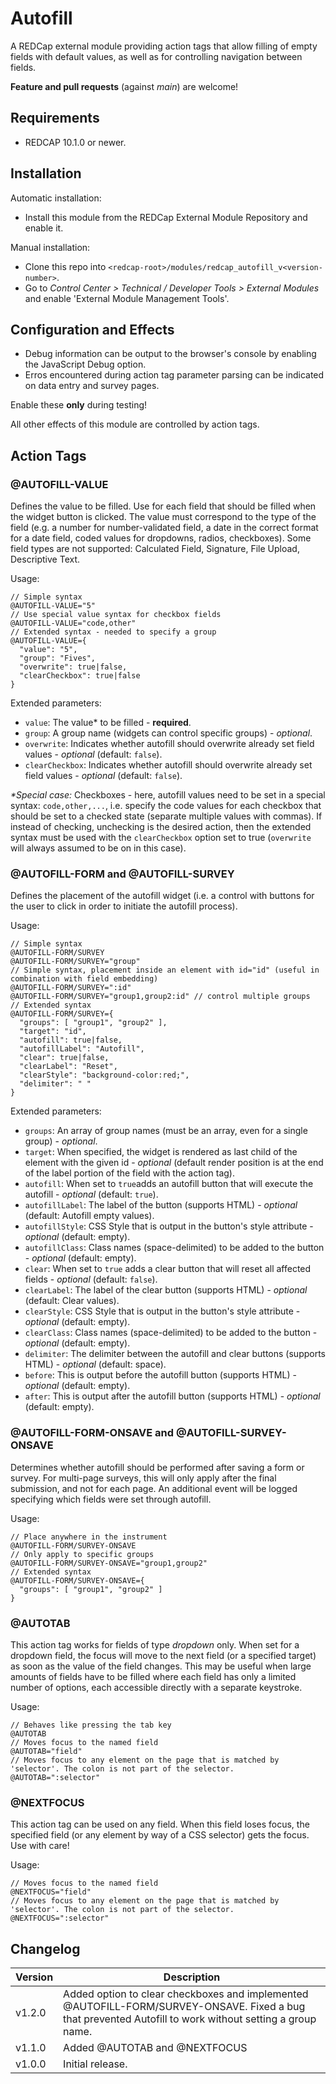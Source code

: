 # Autofill

A REDCap external module providing action tags that allow filling of empty fields with default values, as well as for controlling navigation between fields.

**Feature and pull requests** (against _main_) are welcome!

## Requirements

- REDCAP 10.1.0 or newer.

## Installation

Automatic installation:

- Install this module from the REDCap External Module Repository and enable it.

Manual installation:

- Clone this repo into `<redcap-root>/modules/redcap_autofill_v<version-number>`.
- Go to _Control Center > Technical / Developer Tools > External Modules_ and enable 'External Module Management Tools'.

## Configuration and Effects

- Debug information can be output to the browser's console by enabling the JavaScript Debug option.
- Erros encountered during action tag parameter parsing can be indicated on data entry and survey pages.

Enable these **only** during testing!

All other effects of this module are controlled by action tags.

## Action Tags

### @AUTOFILL-VALUE

Defines the value to be filled. Use for each field that should be filled when the widget button is clicked. The value must correspond to the type of the field (e.g. a number for number-validated field, a date in the correct format for a date field, coded values for dropdowns, radios, checkboxes).
Some field types are not supported: Calculated Field, Signature, File Upload, Descriptive Text.

Usage:

```JS
// Simple syntax
@AUTOFILL-VALUE="5"
// Use special value syntax for checkbox fields
@AUTOFILL-VALUE="code,other"
// Extended syntax - needed to specify a group
@AUTOFILL-VALUE={
  "value": "5",
  "group": "Fives",
  "overwrite": true|false,
  "clearCheckbox": true|false
}
```

Extended parameters:

- `value`: The value* to be filled - **required**.
- `group`: A group name (widgets can control specific groups) - _optional_.
- `overwrite`: Indicates whether autofill should overwrite already set field values - _optional_ (default: `false`).
- `clearCheckbox`: Indicates whether autofill should overwrite already set field values - _optional_ (default: `false`).

_*Special case:_ Checkboxes - here, autofill values need to be set in a special syntax: `code,other,...`, i.e. specify the code values for each checkbox that should be set to a checked state (separate multiple values with commas). If instead of checking, unchecking is the desired action, then the extended syntax must be used with the `clearCheckbox` option set to true (`overwrite` will always assumed to be on in this case).

### @AUTOFILL-FORM and @AUTOFILL-SURVEY

Defines the placement of the autofill widget (i.e. a control with buttons for the user to click in order to initiate the autofill process).

Usage:

```JS
// Simple syntax
@AUTOFILL-FORM/SURVEY
@AUTOFILL-FORM/SURVEY="group"
// Simple syntax, placement inside an element with id="id" (useful in combination with field embedding)
@AUTOFILL-FORM/SURVEY=":id"
@AUTOFILL-FORM/SURVEY="group1,group2:id" // control multiple groups
// Extended syntax
@AUTOFILL-FORM/SURVEY={
  "groups": [ "group1", "group2" ],
  "target": "id",
  "autofill": true|false,
  "autofillLabel": "Autofill",
  "clear": true|false,
  "clearLabel": "Reset",
  "clearStyle": "background-color:red;",
  "delimiter": " "
}
```

Extended parameters:

- `groups`: An array of group names (must be an array, even for a single group) - _optional_.
- `target`: When specified, the widget is rendered as last child of the element with the given id - _optional_ (default render position is at the end of the label portion of the field with the action tag).
- `autofill`: When set to `true`adds an autofill button that will execute the autofill - _optional_ (default: `true`).
- `autofillLabel`: The label of the button (supports HTML) - _optional_ (default: Autofill empty values).
- `autofillStyle`: CSS Style that is output in the button's style attribute - _optional_ (default: empty).
- `autofillClass`: Class names (space-delimited) to be added to the button - _optional_ (default: empty).
- `clear`: When set to `true` adds a clear button that will reset all affected fields - _optional_ (default: `false`).
- `clearLabel`: The label of the clear button (supports HTML) - _optional_ (default: Clear values).
- `clearStyle`: CSS Style that is output in the button's style attribute - _optional_ (default: empty).
- `clearClass`: Class names (space-delimited) to be added to the button - _optional_ (default: empty).
- `delimiter`: The delimiter between the autofill and clear buttons (supports HTML) - _optional_ (default: space).
- `before`: This is output before the autofill button (supports HTML) - _optional_ (default: empty).
- `after`: This is output after the autofill button (supports HTML) - _optional_ (default: empty).

### @AUTOFILL-FORM-ONSAVE and @AUTOFILL-SURVEY-ONSAVE

Determines whether autofill should be performed after saving a form or survey. For multi-page surveys, this will only apply after the final submission, and not for each page. An additional event will be logged specifying which fields were set through autofill.

Usage:

```JS
// Place anywhere in the instrument
@AUTOFILL-FORM/SURVEY-ONSAVE
// Only apply to specific groups
@AUTOFILL-FORM/SURVEY-ONSAVE="group1,group2"
// Extended syntax
@AUTOFILL-FORM/SURVEY-ONSAVE={
  "groups": [ "group1", "group2" ]
}
```

### @AUTOTAB

This action tag works for fields of type _dropdown_ only. When set for a dropdown field, the focus will move to the next field (or a specified target) as soon as the value of the field changes. This may be useful when large amounts of fields have to be filled where each field has only a limited number of options, each accessible directly with a separate keystroke.

Usage:

```JS
// Behaves like pressing the tab key
@AUTOTAB
// Moves focus to the named field
@AUTOTAB="field"
// Moves focus to any element on the page that is matched by 'selector'. The colon is not part of the selector.
@AUTOTAB=":selector"
```

### @NEXTFOCUS

This action tag can be used on any field. When this field loses focus, the specified field (or any element by way of a CSS selector) gets the focus. Use with care!

Usage:

```JS
// Moves focus to the named field
@NEXTFOCUS="field"
// Moves focus to any element on the page that is matched by 'selector'. The colon is not part of the selector.
@NEXTFOCUS=":selector"
```

## Changelog

Version | Description
------- | --------------------
v1.2.0  | Added option to clear checkboxes and implemented @AUTOFILL-FORM/SURVEY-ONSAVE. Fixed a bug that prevented Autofill to work without setting a group name.
v1.1.0  | Added @AUTOTAB and @NEXTFOCUS
v1.0.0  | Initial release.
